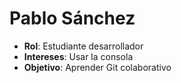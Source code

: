 # Pablo Sánchez
 - **Rol**: Estudiante desarrollador
 - **Intereses**: Usar la consola
 - **Objetivo**: Aprender Git colaborativo